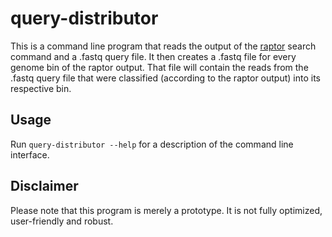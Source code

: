 # query-distributor

This is a command line program that reads the output of the [raptor](https://github.com/seqan/raptor) search command and a .fastq query file. It then creates a .fastq file for every genome bin of the raptor output. That file will contain the reads from the .fastq query file that were classified (according to the raptor output) into its respective bin.

## Usage

Run `query-distributor --help` for a description of the command line interface.

## Disclaimer

Please note that this program is merely a prototype. It is not fully optimized, user-friendly and robust.
